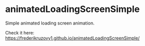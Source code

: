 # animatedLoadingScreenSimple
Simple animated loading screen animation.

Check it here: https://frederikruzovy1.github.io/animatedLoadingScreenSimple/
